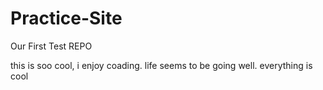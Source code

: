 # Practice-Site
Our First Test REPO

this is soo cool, i enjoy coading.
life seems to be going well.
everything is cool